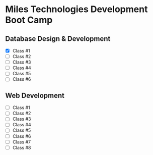 # Miles Technologies Development Boot Camp
## Database Design & Development
- [x] Class #1
- [ ] Class #2
- [ ] Class #3
- [ ] Class #4
- [ ] Class #5
- [ ] Class #6

## Web Development
- [ ] Class #1
- [ ] Class #2
- [ ] Class #3
- [ ] Class #4
- [ ] Class #5
- [ ] Class #6
- [ ] Class #7
- [ ] Class #8

